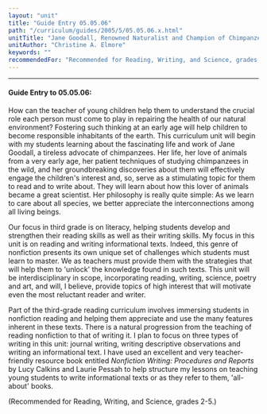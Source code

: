 ```yaml
---
layout: "unit"
title: "Guide Entry 05.05.06"
path: "/curriculum/guides/2005/5/05.05.06.x.html"
unitTitle: "Jane Goodall, Renowned Naturalist and Champion of Chimpanzees"
unitAuthor: "Christine A. Elmore"
keywords: ""
recommendedFor: "Recommended for Reading, Writing, and Science, grades 2-5."
---
```

<body>
<hr/>
 <h4>
  Guide Entry to 05.05.06:
 </h4>
 <p>
  How can the teacher of young children help them to understand the crucial role each person must come to play in repairing the health of our natural environment? Fostering such thinking at an early age will help children to become responsible inhabitants of the earth. This curriculum unit will begin with my students learning about the fascinating life and work of Jane Goodall, a tireless advocate of chimpanzees. Her life, her love of animals from a very early age, her patient techniques of studying chimpanzees in the wild, and her groundbreaking discoveries about them will effectively engage the children's interest and, so, serve as a stimulating topic for them to read and to write about. They will learn about how this lover of animals became a great scientist. Her philosophy is really quite simple: As we learn to care about all species, we better appreciate the interconnections among all living beings.
 </p>
<p>
  Our focus in third grade is on literacy, helping students develop and strengthen their reading skills as well as their writing skills. My focus in this unit is on reading and writing informational texts. Indeed, this genre of nonfiction presents its own unique set of challenges which students must learn to master. We as teachers must provide them with the strategies that will help them to 'unlock' the knowledge found in such texts. This unit will be interdisciplinary in scope, incorporating reading, writing, science, poetry and art, and will, I believe, provide topics of high interest that will motivate even the most reluctant reader and writer.
 </p>
<p>
  Part of the third-grade reading curriculum involves immersing students in nonfiction reading and helping them appreciate and use the many features inherent in these texts. There is a natural progression from the teaching of reading nonfiction to that of writing it. I plan to focus on three types of writing in this unit:  journal writing, writing descriptive observations and writing an informational text. I have used an excellent and very teacher-friendly resource book entitled
  <i>
   Nonfiction Writing: Procedures and Reports
  </i>
  by Lucy Calkins and Laurie Pessah to help structure my lessons on teaching young students to write informational texts or as they refer to them, 'all-about' books.
 </p>
<p>
  (Recommended for Reading, Writing, and Science, grades 2-5.)
 </p>

</body>